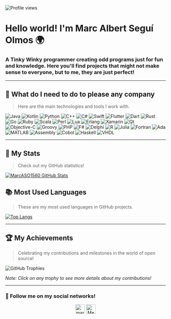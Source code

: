 ![Profile views](https://komarev.com/ghpvc/?username=MarcASO1560&label=Profile%20views&color=0e75b6&style=flat)

# Hello world! I'm Marc Albert Seguí Olmos 🌍

### A Tinky Winky programmer creating odd programs just for fun and knowledge. Here you'll find projects that might not make sense to everyone, but to me, they are just perfect!

---

## 🔧 What do I need to do to please any company

> Here are the main technologies and tools I work with.

<p>
  <img alt="Java" src="https://img.shields.io/badge/-Java-007396?style=flat-square&logo=java&logoColor=white" />
  <img alt="Kotlin" src="https://img.shields.io/badge/-Kotlin-0095D5?style=flat-square&logo=kotlin&logoColor=white" />
  <img alt="Python" src="https://img.shields.io/badge/-Python-3776AB?style=flat-square&logo=python&logoColor=white" />
  <img alt="C++" src="https://img.shields.io/badge/-C++-00599C?style=flat-square&logo=cplusplus&logoColor=white" />
  <img alt="C#" src="https://img.shields.io/badge/-C%23-239120?style=flat-square&logo=c-sharp&logoColor=white" />
  <img alt="Swift" src="https://img.shields.io/badge/-Swift-FA7343?style=flat-square&logo=swift&logoColor=white" />
  <img alt="Flutter" src="https://img.shields.io/badge/-Flutter-02569B?style=flat-square&logo=flutter&logoColor=white" />
  <img alt="Dart" src="https://img.shields.io/badge/-Dart-0175C2?style=flat-square&logo=dart&logoColor=white" />
  <img alt="Rust" src="https://img.shields.io/badge/-Rust-000000?style=flat-square&logo=rust&logoColor=white" />
  <img alt="Go" src="https://img.shields.io/badge/-Go-00ADD8?style=flat-square&logo=go&logoColor=white" />
  <img alt="Ruby" src="https://img.shields.io/badge/-Ruby-CC342D?style=flat-square&logo=ruby&logoColor=white" />
  <img alt="Scala" src="https://img.shields.io/badge/-Scala-DC322F?style=flat-square&logo=scala&logoColor=white" />
  <img alt="Perl" src="https://img.shields.io/badge/-Perl-39457E?style=flat-square&logo=perl&logoColor=white" />
  <img alt="Lua" src="https://img.shields.io/badge/-Lua-2C2D72?style=flat-square&logo=lua&logoColor=white" />
  <img alt="Erlang" src="https://img.shields.io/badge/-Erlang-A90533?style=flat-square&logo=erlang&logoColor=white" />
  <img alt="Xamarin" src="https://img.shields.io/badge/-Xamarin-3498DB?style=flat-square&logo=xamarin&logoColor=white" />
  <img alt="Qt" src="https://img.shields.io/badge/-Qt-41CD52?style=flat-square&logo=qt&logoColor=white" />
  <img alt="Objective-C" src="https://img.shields.io/badge/-Objective_C-000000?style=flat-square&logo=objective-c&logoColor=white" />
  <img alt="Groovy" src="https://img.shields.io/badge/-Groovy-4298B8?style=flat-square&logo=groovy&logoColor=white" />
  <img alt="PHP" src="https://img.shields.io/badge/-PHP-777BB4?style=flat-square&logo=php&logoColor=white" />
  <img alt="F#" src="https://img.shields.io/badge/-F%23-8C4BCB?style=flat-square&logo=f-sharp&logoColor=white" />
  <img alt="Delphi" src="https://img.shields.io/badge/-Delphi-EE1F35?style=flat-square&logo=delphi&logoColor=white" />
  <img alt="R" src="https://img.shields.io/badge/-R-276DC3?style=flat-square&logo=r&logoColor=white" />
  <img alt="Julia" src="https://img.shields.io/badge/-Julia-9558B2?style=flat-square&logo=julia&logoColor=white" />
  <img alt="Fortran" src="https://img.shields.io/badge/-Fortran-734F96?style=flat-square&logo=fortran&logoColor=white" />
  <img alt="Ada" src="https://img.shields.io/badge/-Ada-02f88c?style=flat-square&logo=ada&logoColor=white" />
  <img alt="MATLAB" src="https://img.shields.io/badge/-MATLAB-0076A8?style=flat-square&logo=matlab&logoColor=white" />
  <img alt="Assembly" src="https://img.shields.io/badge/-Assembly-6E4C13?style=flat-square&logo=assembly&logoColor=white" />
  <img alt="Cobol" src="https://img.shields.io/badge/-Cobol-094A84?style=flat-square&logo=cobol&logoColor=white" />
  <img alt="Haskell" src="https://img.shields.io/badge/-Haskell-5D4F85?style=flat-square&logo=haskell&logoColor=white" />
  <img alt="VHDL" src="https://img.shields.io/badge/-VHDL-007ACC?style=flat-square&logo=vhdl&logoColor=white" />
</p>


---

## 🚀 My Stats

> Check out my GitHub statistics!

[![MarcASO1560 GitHub Stats](https://github-readme-stats.vercel.app/api?username=MarcASO1560&show_icons=true&theme=radical)](https://github.com/MarcASO1560/github-readme-stats)

## 📚 Most Used Languages

> These are my most used languages in GitHub projects.

[![Top Langs](https://github-readme-stats.vercel.app/api/top-langs/?username=MarcASO1560&layout=compact&theme=radical)](https://github.com/MarcASO1560/github-readme-stats)

---

## 🏆 My Achievements

> Celebrating my contributions and milestones in the world of open source!

![GitHub Trophies](https://github-profile-trophy.vercel.app/?username=MarcASO1560&theme=nord&no-frame=true&column=3)

*Note: Click on any trophy to see more details about my contributions!*

---

### 📢 Follow me on my social networks!

<p align="center">
  <a href="https://instagram.com/maraka.exe" target="blank"><img src="https://cdn-icons-png.flaticon.com/512/174/174855.png" alt="maraka.exe" height="30" width="30" /></a>
  <a href="https://medium.com/@Dr.MaraKa.exe" target="blank"><img src="https://uxwing.com/wp-content/themes/uxwing/download/brands-and-social-media/medium-round-icon.png" alt="Medium" height="30" width="30" /></a>
</p>


